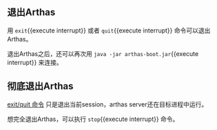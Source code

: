 ## 退出Arthas

用 `exit`{{execute interrupt}} 或者 `quit`{{execute interrupt}} 命令可以退出Arthas。

退出Arthas之后，还可以再次用 `java -jar arthas-boot.jar`{{execute interrupt}} 来连接。


## 彻底退出Arthas

[exit/quit 命令](https://arthas.aliyun.com/doc/quit.html) 只是退出当前session，arthas server还在目标进程中运行。

想完全退出Arthas，可以执行 `stop`{{execute interrupt}} 命令。

